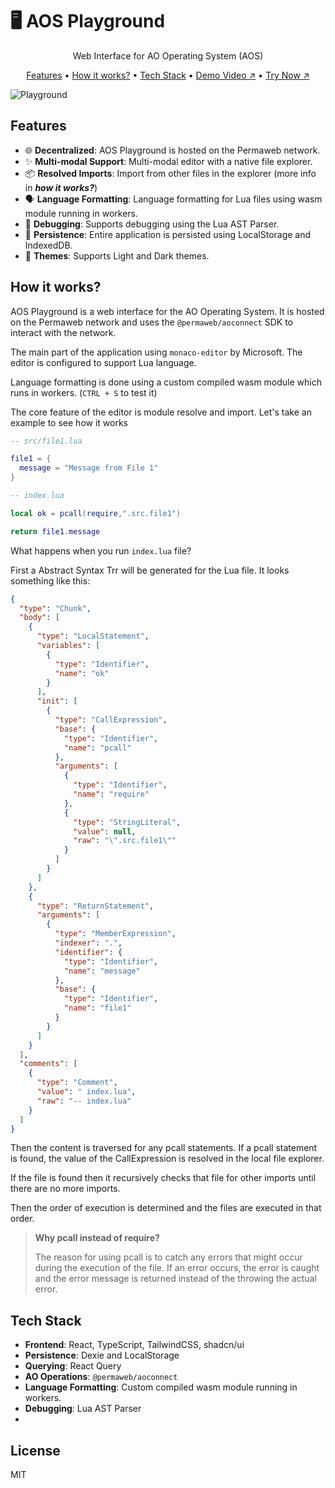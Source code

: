 # 🖥️ AOS Playground

<p align="center">Web Interface for AO Operating System (AOS)</p>

<p align="center">
  <a href="#features">Features</a> •
  <a href="#how-it-works">How it works?</a> •
<a href="#tech-stack">Tech Stack</a> •
<a href="https://www.youtube.com/watch?v=1vL3MEufW9w">Demo Video ↗️</a> •
<a href="https://arweave.net/rCijTvsbWTdUdNB2ZjG-k55L73JlOnxCPjf_UTMnU4M">Try Now ↗️</a>

</p>

![Playground](https://devnet.irys.xyz/_4HXmADnGz1E0UUzKFOMKHcvX4oy1I3ubq0ZLNrrH5U)

## Features

- 🌐 **Decentralized**: AOS Playground is hosted on the Permaweb network.
- ✨ **Multi-modal Support**: Multi-modal editor with a native file explorer.
- 📦 **Resolved Imports**: Import from other files in the explorer (more info in _**how it works?**_)
- 🗣️ **Language Formatting**: Language formatting for Lua files using wasm module running in workers.
- 🐞 **Debugging**: Supports debugging using the Lua AST Parser.
- 💾 **Persistence**: Entire application is persisted using LocalStorage and IndexedDB.
- 🎨 **Themes**: Supports Light and Dark themes.

## How it works?

AOS Playground is a web interface for the AO Operating System. It is hosted on the Permaweb network and uses the `@permaweb/aoconnect` SDK to interact with the network.

The main part of the application using `monaco-editor` by Microsoft. The editor is configured to support Lua language.

Language formatting is done using a custom compiled wasm module which runs in workers. (`CTRL + S` to test it)

The core feature of the editor is module resolve and import. Let's take an example to see how it works

```lua
-- src/file1.lua

file1 = {
  message = "Message from File 1"
}
```

```lua
-- index.lua

local ok = pcall(require,".src.file1")

return file1.message
```

What happens when you run `index.lua` file?

First a Abstract Syntax Trr will be generated for the Lua file. It looks something like this:

```json
{
  "type": "Chunk",
  "body": [
    {
      "type": "LocalStatement",
      "variables": [
        {
          "type": "Identifier",
          "name": "ok"
        }
      ],
      "init": [
        {
          "type": "CallExpression",
          "base": {
            "type": "Identifier",
            "name": "pcall"
          },
          "arguments": [
            {
              "type": "Identifier",
              "name": "require"
            },
            {
              "type": "StringLiteral",
              "value": null,
              "raw": "\".src.file1\""
            }
          ]
        }
      ]
    },
    {
      "type": "ReturnStatement",
      "arguments": [
        {
          "type": "MemberExpression",
          "indexer": ".",
          "identifier": {
            "type": "Identifier",
            "name": "message"
          },
          "base": {
            "type": "Identifier",
            "name": "file1"
          }
        }
      ]
    }
  ],
  "comments": [
    {
      "type": "Comment",
      "value": " index.lua",
      "raw": "-- index.lua"
    }
  ]
}
```

Then the content is traversed for any pcall statements. If a pcall statement is found, the value of the CallExpression is resolved in the local file explorer.

If the file is found then it recursively checks that file for other imports until there are no more imports.

Then the order of execution is determined and the files are executed in that order.

> **Why pcall instead of require?**
>
> The reason for using pcall is to catch any errors that might occur during the execution of the file. If an error occurs, the error is caught and the error message is returned instead of the throwing the actual error.

## Tech Stack

- **Frontend**: React, TypeScript, TailwindCSS, shadcn/ui
- **Persistence**: Dexie and LocalStorage
- **Querying**: React Query
- **AO Operations**: `@permaweb/aoconnect`
- **Language Formatting**: Custom compiled wasm module running in workers.
- **Debugging**: Lua AST Parser
-

## License

MIT
